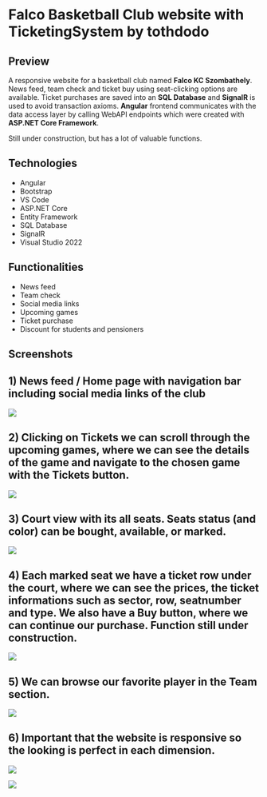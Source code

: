 # Falco Basketball Club website with TicketingSystem by tothdodo

## Preview

A responsive website for a basketball club named **Falco KC Szombathely**. News feed, team check and ticket buy using seat-clicking options are available. Ticket purchases are saved into an **SQL Database** and **SignalR** is used to avoid transaction axioms. **Angular** frontend communicates with the data access layer by calling WebAPI endpoints which were created with **ASP.NET Core Framework**.

Still under construction, but has a lot of valuable functions.

## Technologies

- Angular
- Bootstrap
- VS Code
- ASP.NET Core
- Entity Framework
- SQL Database
- SignalR
- Visual Studio 2022

## Functionalities

- News feed
- Team check
- Social media links
- Upcoming games
- Ticket purchase
- Discount for students and pensioners

## Screenshots

## 1) **News** feed / **Home** page with navigation bar including social media links of the club

![](ts_news.png)

## 2) Clicking on **Tickets** we can scroll through the upcoming games, where we can see the details of the game and navigate to the chosen game with the **Tickets** button.

![](ts_upcoming_games.png)

## 3) Court view with its all seats. Seats status (and color) can be bought, available, or marked.

![](ts_court.png)

## 4) Each marked seat we have a ticket row under the court, where we can see the prices, the ticket informations such as sector, row, seatnumber and type. We also have a **Buy** button, where we can continue our purchase. Function still under construction.

![](ts_tickets.png)

## 5) We can browse our favorite player in the **Team** section.

![](ts_team.png)

## 6)  Important that the website is responsive so the looking is perfect in each dimension.

![](ts_responsive_1.png)

![](ts_responsive_2.png)